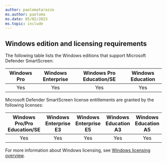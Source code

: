 ```yaml
---
author: paolomatarazzo
ms.author: paoloma
ms.date: 05/02/2023
ms.topic: include
---
```


## Windows edition and licensing requirements

The following table lists the Windows editions that support Microsoft Defender SmartScreen:

|Windows Pro|Windows Enterprise|Windows Pro Education/SE|Windows Education|
|:---:|:---:|:---:|:---:|
|Yes|Yes|Yes|Yes|

Microsoft Defender SmartScreen license entitlements are granted by the following licenses:

|Windows Pro/Pro Education/SE|Windows Enterprise E3|Windows Enterprise E5|Windows Education A3|Windows Education A5|
|:---:|:---:|:---:|:---:|:---:|
|Yes|Yes|Yes|Yes|Yes|

For more information about Windows licensing, see [Windows licensing overview](/windows/whats-new/windows-licensing).
